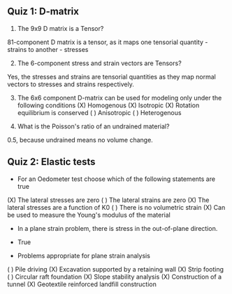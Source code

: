 ## Quiz 1: D-matrix

1. The 9x9 D matrix is a Tensor?

81-component D matrix is a tensor, as it maps one tensorial quantity - strains to another - stresses


2. The 6-component stress and strain vectors are Tensors?

Yes, the stresses and strains are tensorial quantities as they map normal vectors to stresses and strains respectively.

3. The 6x6 component D-matrix can be used for modeling only under the following conditions
(X) Homogenous
(X) Isotropic
(X) Rotation equilibrium is conserved
( ) Anisotropic
( ) Heterogenous


4. What is the Poisson's ratio of an undrained material?

0.5, because undrained means no volume change. 

## Quiz 2: Elastic tests

* For an Oedometer test choose which of the following statements are true

(X) The lateral stresses are zero
( ) The lateral strains are zero
(X) The lateral stresses are a function of K0
( ) There is no volumetric strain
(X) Can be used to measure the Young's modulus of the material

* In a plane strain problem, there is stress in the out-of-plane direction. 

- True
 
* Problems appropriate for plane strain analysis

( ) Pile driving
(X) Excavation supported by a retaining wall
(X) Strip footing
( ) Circular raft foundation
(X) Slope stability analysis
(X) Construction of a tunnel
(X) Geotextile reinforced landfill construction
